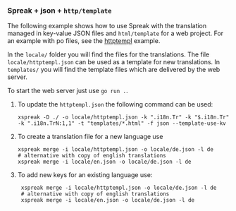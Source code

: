 ### Spreak + json + `http/template`

The following example shows how to use Spreak with the translation managed in key-value JSON files and `html/template`
for a web project.
For an example with po files, see the [httptempl](../httptempl) example.

In the `locale/` folder you will find the files for the translations.
The file `locale/httptempl.json` can be used as a template for new translations.
In `templates/` you will find the template files which are delivered by the web server.

To start the web server just use `go run .`.

1. To update the `httptempl.json` the following command can be used: 
    ```shell
    xspreak -D ./ -o locale/httptempl.json -k ".i18n.Tr" -k "$.i18n.Tr" -k ".i18n.TrN:1,1" -t "templates/*.html" -f json --template-use-kv
    ```
   
2. To create a translation file for a new language use
    ```shell
    xspreak merge -i locale/httptempl.json -o locale/de.json -l de
    # alternative with copy of english translations
    xspreak merge -i locale/en.json -o locale/de.json -l de
    ```
   
3. To add new keys for an existing language use:
   ```shell
    xspreak merge -i locale/httptempl.json -o locale/de.json -l de
    # alternative with copy of english translations
    xspreak merge -i locale/en.json -o locale/de.json -l de
    ```